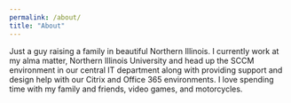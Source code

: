 ```yaml
---
permalink: /about/
title: "About"
---
```


Just a guy raising a family in beautiful Northern Illinois. I currently work at my alma matter, Northern Illinois University and head up the SCCM environment in our central IT department along with providing support and design help with our Citrix and Office 365 environments. I love spending time with my family and friends, video games, and motorcycles.